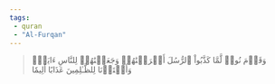 ```yaml
---
tags: 
 - quran 
 - "Al-Furqan"
---
```


> وَقَوۡمَ نُوحٖ لَّمَّا كَذَّبُواْ ٱلرُّسُلَ أَغۡرَقۡنَٰهُمۡ وَجَعَلۡنَٰهُمۡ لِلنَّاسِ ءَايَةٗۖ وَأَعۡتَدۡنَا لِلظَّـٰلِمِينَ عَذَابًا أَلِيمٗا
